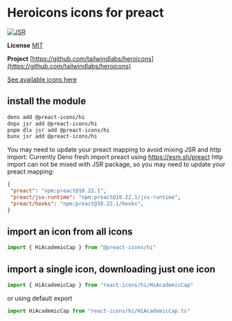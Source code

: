 # Heroicons icons for preact

[![JSR](https://jsr.io/badges/@preact-icons/hi)](https://jsr.io/@preact-icons/hi)

**License** [MIT](https://opensource.org/licenses/MIT)

**Project** [https://github.com/tailwindlabs/heroicons](https://github.com/tailwindlabs/heroicons)

[See available icons here](https://react-icons.deno.dev/hi)

## install the module

```bash
deno add @preact-icons/hi
dnpx jsr add @preact-icons/hi
pnpm dlx jsr add @preact-icons/hi
bunx jsr add @preact-icons/hi
```

You may need to update your preact mapping to avoid mixing JSR and http import:
Currently Deno fresh import preact using https://esm.sh/preact http import can not be mixed with JSR package, so you may need to update your preact mapping:
```json
{
 "preact": "npm:preact@10.22.1",
 "preact/jsx-runtime": "npm:preact@10.22.1/jsx-runtime",
 "preact/hooks": "npm:preact@10.22.1/hooks",
}
```

## import an icon from all icons

```ts
import { HiAcademicCap } from "@preact-icons/hi"
```

## import a single icon, downloading just one icon

```ts
import { HiAcademicCap } from "react-icons/hi/HiAcademicCap"
```

or using default export

```ts
import HiAcademicCap from "react-icons/hi/HiAcademicCap.ts"
```
